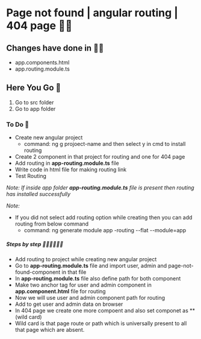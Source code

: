#  Page not found | angular routing | 404 page 👋🏻
## Changes have done  in ✍🏿
* app.components.html
* app.routing.module.ts

## Here You Go 🏃
  1. Go to src folder 
  2. Go to app folder
  
  ### To Do 📝
* Create new angular project
  * command:  ng g projoect-name  and then select y in cmd to install routing 
* Create 2 component in that project for routing and one for 404 page
* Add routing in **app-routing.module.ts** file
* Write code in html file for making routing link
* Test Routing    

_Note: If inside app folder  **app-routing.module.ts** file is present then routing has installed successfully_
  
_Note:_
  * If you did not select add routing option while creating then you can add routing from below command
      * command: ng generate module app -routing --flat --module=app   
      
 ##### Steps by step 🚶🏻‍♂️🚶🏻‍♂️
* Add routing to project while creating new angular project
* Go to **app-routing.module.ts** file and import  user, admin and page-not-found-component in that file
* In **app-routing.module.ts** file also define path for both component
* Make two anchor tag for user and admin component in **app.component.html** file for routing 
* Now we will use user and admin component path for routing 
* Add <router-outlet> to get user and admin data  on browser
* In 404 page we create one more compoent and also set componet as **(wild card)
* Wild card is that page  route or path which is universally present to all that page which are absent.



